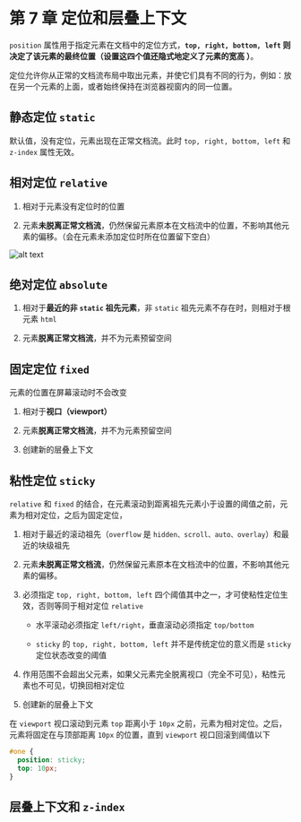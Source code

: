 # 第 7 章 定位和层叠上下文

`position` 属性用于指定元素在文档中的定位方式，**`top, right, bottom, left` 则决定了该元素的最终位置（设置这四个值还隐式地定义了元素的宽高 ）**。

定位允许你从正常的文档流布局中取出元素，并使它们具有不同的行为，例如：放在另一个元素的上面，或者始终保持在浏览器视窗内的同一位置。

## 静态定位 `static`

默认值，没有定位，元素出现在正常文档流。此时 `top, right, bottom, left` 和 `z-index` 属性无效。

## 相对定位 `relative`

1. 相对于元素没有定位时的位置

2. 元素**未脱离正常文档流**，仍然保留元素原本在文档流中的位置，不影响其他元素的偏移。（会在元素未添加定位时所在位置留下空白）

![alt text](https://github.com/yaoshaohua/markdowndocs/blob/main/assets/css/7-4-1.png?raw=true)

## 绝对定位 `absolute`

1. 相对于**最近的非 `static` 祖先元素**，非 `static` 祖先元素不存在时，则相对于根元素 `html`

2. 元素**脱离正常文档流**，并不为元素预留空间

## 固定定位 `fixed`

元素的位置在屏幕滚动时不会改变

1. 相对于**视口（viewport）**

2. 元素**脱离正常文档流**，并不为元素预留空间

3. 创建新的层叠上下文

<!-- 搭配 `top, right, bottom, left` 四个属性一起使用，否则初始位置就是元素的默认位置

 -->

## 粘性定位 `sticky`

`relative` 和 `fixed` 的结合，在元素滚动到距离祖先元素小于设置的阈值之前，元素为相对定位，之后为固定定位，

1. 相对于最近的滚动祖先（`overflow` 是 `hidden、scroll、auto、overlay`）和最近的块级祖先

2. 元素**未脱离正常文档流**，仍然保留元素原本在文档流中的位置，不影响其他元素的偏移。

3. 必须指定 `top, right, bottom, left` 四个阈值其中之一，才可使粘性定位生效，否则等同于相对定位 `relative`

   - 水平滚动必须指定 `left/right`，垂直滚动必须指定 `top/bottom`

   - `sticky` 的 `top, right, bottom, left` 并不是传统定位的意义而是 `sticky` 定位状态改变的阈值

4. 作用范围不会超出父元素，如果父元素完全脱离视口（完全不可见），粘性元素也不可见，切换回相对定位

5. 创建新的层叠上下文

在 `viewport` 视口滚动到元素 `top` 距离小于 `10px` 之前，元素为相对定位。之后，元素将固定在与顶部距离 `10px` 的位置，直到 `viewport` 视口回滚到阈值以下

```css
#one {
  position: sticky;
  top: 10px;
}
```

## 层叠上下文和 `z-index`
